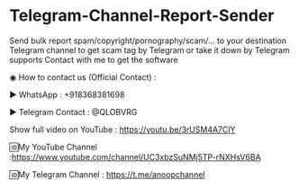 # Telegram-Channel-Report-Sender
Send bulk report spam/copyright/pornography/scam/... to your destination Telegram channel to get scam tag by Telegram or take it down by Telegram supports
Contact with me to get the software


◉ How to contact us (Official Contact) : 

▶ WhatsApp : +918368381698 

▶ Telegram Contact : @QLOBVRG 

Show full video on YouTube : https://youtu.be/3rUSM4A7ClY  

🆔My YouTube Channel :https://www.youtube.com/channel/UC3xbzSuNMj5TP-rNXHsV6BA 


🆔My Telegram Channel : https://t.me/anoopchannel
